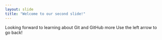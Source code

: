 ```yaml
---
layout: slide
title: "Welcome to our second slide!"
---
```

Looking forward to learning about Git and GitHub more
Use the left arrow to go back!
